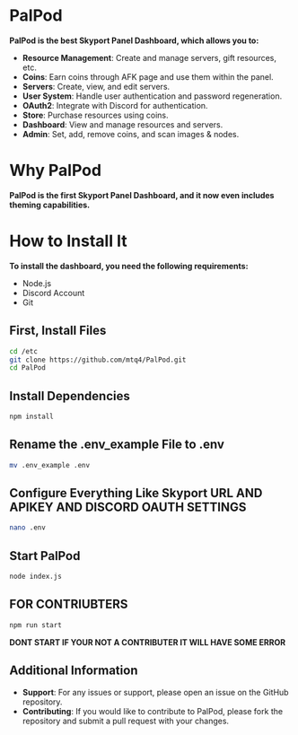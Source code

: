 # PalPod

**PalPod is the best Skyport Panel Dashboard, which allows you to:**

- **Resource Management**: Create and manage servers, gift resources, etc.
- **Coins**: Earn coins through AFK page and use them within the panel.
- **Servers**: Create, view, and edit servers.
- **User System**: Handle user authentication and password regeneration.
- **OAuth2**: Integrate with Discord for authentication.
- **Store**: Purchase resources using coins.
- **Dashboard**: View and manage resources and servers.
- **Admin**: Set, add, remove coins, and scan images & nodes.

# Why PalPod

**PalPod is the first Skyport Panel Dashboard, and it now even includes theming capabilities.**

# How to Install It

**To install the dashboard, you need the following requirements:**

- Node.js
- Discord Account
- Git

## First, Install Files

```sh
cd /etc
git clone https://github.com/mtq4/PalPod.git
cd PalPod
```

## Install Dependencies

```sh
npm install
```

## Rename the .env_example File to .env

```sh
mv .env_example .env
```

## Configure Everything Like Skyport URL AND APIKEY AND DISCORD OAUTH SETTINGS

```sh
nano .env
```

## Start PalPod

```sh
node index.js
```

## FOR CONTRIUBTERS

```sh
npm run start
```
**DONT START IF YOUR NOT A CONTRIBUTER IT WILL HAVE SOME ERROR**

## Additional Information

- **Support**: For any issues or support, please open an issue on the GitHub repository.
- **Contributing**: If you would like to contribute to PalPod, please fork the repository and submit a pull request with your changes.
